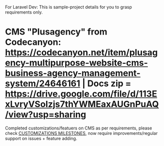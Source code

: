 For Laravel Dev: This is sample-project details for you to grasp requirements only.

# CMS "Plusagency" from Codecanyon: https://codecanyon.net/item/plusagency-multipurpose-website-cms-business-agency-management-system/24646161 | Docs zip = https://drive.google.com/file/d/113ExLvryVSoIzjs7thYWMEaxAUGnPuAQ/view?usp=sharing

Completed customizations/featuers on CMS as per requirements, please check [CUSTOMIZATIONS MILESTONES](https://github.com/Codecanyon-Laravel-CMS-Customisations/Sample-Plusagency-CMS-Customization-Project-without-Repo/milestone/2), now require improvements/regular support on issues + feature adding.

